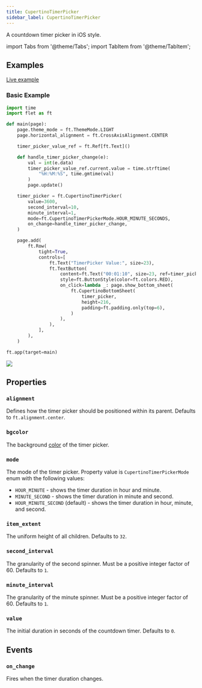 ```yaml
---
title: CupertinoTimerPicker
sidebar_label: CupertinoTimerPicker
---
```


A countdown timer picker in iOS style.

import Tabs from '@theme/Tabs';
import TabItem from '@theme/TabItem';

## Examples

[Live example](https://flet-controls-gallery.fly.dev/dialogs/cupertinotimerpicker)

### Basic Example

<Tabs groupId="language">
  <TabItem value="python" label="Python" default>

```python
import time
import flet as ft

def main(page):
    page.theme_mode = ft.ThemeMode.LIGHT
    page.horizontal_alignment = ft.CrossAxisAlignment.CENTER

    timer_picker_value_ref = ft.Ref[ft.Text]()

    def handle_timer_picker_change(e):
        val = int(e.data)
        timer_picker_value_ref.current.value = time.strftime(
            "%H:%M:%S", time.gmtime(val)
        )
        page.update()

    timer_picker = ft.CupertinoTimerPicker(
        value=3600,
        second_interval=10,
        minute_interval=1,
        mode=ft.CupertinoTimerPickerMode.HOUR_MINUTE_SECONDS,
        on_change=handle_timer_picker_change,
    )

    page.add(
        ft.Row(
            tight=True,
            controls=[
                ft.Text("TimerPicker Value:", size=23),
                ft.TextButton(
                    content=ft.Text("00:01:10", size=23, ref=timer_picker_value_ref),
                    style=ft.ButtonStyle(color=ft.colors.RED),
                    on_click=lambda _: page.show_bottom_sheet(
                        ft.CupertinoBottomSheet(
                            timer_picker,
                            height=216,
                            padding=ft.padding.only(top=6),
                        )
                    ),
                ),
            ],
        ),
    )

ft.app(target=main)
```
  </TabItem>
</Tabs>

<img src="/img/docs/controls/cupertino-timer-picker/basic-cupertino-timer-picker.gif" className="screenshot-50" />

## Properties

### `alignment`

Defines how the timer picker should be positioned within its parent. Defaults to `ft.alignment.center`.

### `bgcolor`

The background [color](/docs/reference/colors) of the timer picker.

### `mode`

The mode of the timer picker. Property value is `CupertinoTimerPickerMode` enum with the following values:

* `HOUR_MINUTE` - shows the timer duration in hour and minute.
* `MINUTE_SECOND` -  shows the timer duration in minute and second.
* `HOUR_MINUTE_SECOND` (default) - shows the timer duration in hour, minute, and second.

### `item_extent`

The uniform height of all children. Defaults to `32`.

### `second_interval`

The granularity of the second spinner. Must be a positive integer factor of 60. Defaults to `1`.

### `minute_interval`

The granularity of the minute spinner. Must be a positive integer factor of 60. Defaults to `1`.

### `value`

The initial duration in seconds of the countdown timer. Defaults to `0`.

## Events

### `on_change`

Fires when the timer duration changes.